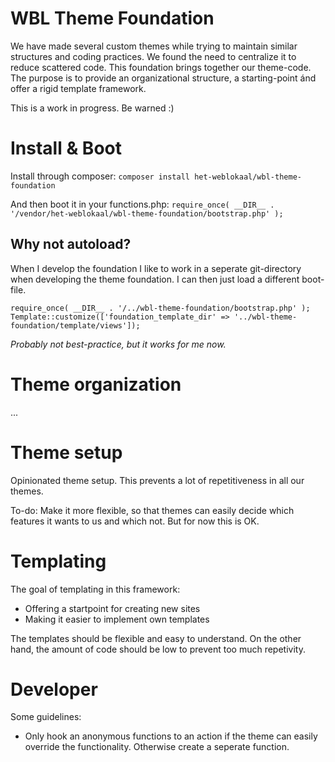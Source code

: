 WBL Theme Foundation
===

We have made several custom themes while trying to maintain similar structures and coding practices. We found the need to centralize it to reduce scattered code. This foundation brings together our theme-code. The purpose is to provide an organizational structure, a starting-point ánd offer a rigid template framework. 

This is a work in progress. Be warned :)

# Install & Boot

Install through composer: `composer install het-weblokaal/wbl-theme-foundation`

And then boot it in your functions.php: `require_once( __DIR__ . '/vendor/het-weblokaal/wbl-theme-foundation/bootstrap.php' );`

## Why not autoload? 
When I develop the foundation I like to work in a seperate git-directory when developing the theme foundation. I can then just load a different boot-file. 

```
require_once( __DIR__ . '/../wbl-theme-foundation/bootstrap.php' );
Template::customize(['foundation_template_dir' => '../wbl-theme-foundation/template/views']);
```
_Probably not best-practice, but it works for me now._

# Theme organization
...

# Theme setup
Opinionated theme setup. This prevents a lot of repetitiveness in all our themes. 

To-do: Make it more flexible, so that themes can easily decide which features it wants to us and which not. But for now this is OK.

# Templating
The goal of templating in this framework:

- Offering a startpoint for creating new sites
- Making it easier to implement own templates

The templates should be flexible and easy to understand. On the other hand, the amount of code should be low to prevent too much repetivity.

# Developer

Some guidelines:

- Only hook an anonymous functions to an action if the theme can easily override the functionality. Otherwise create a seperate function.